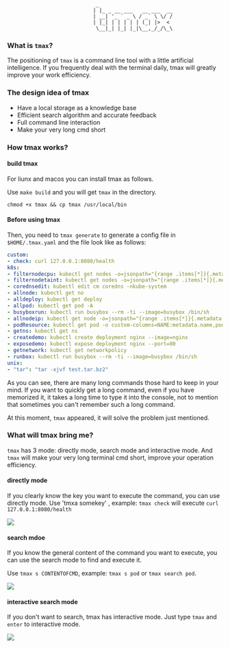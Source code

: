                                  _
                                | |_ _ __ ___   __ ___  __
                                | __| '_ ` _ \ / _` \ \/ /
                                | |_| | | | | | (_| |>  <
                                 \__|_| |_| |_|\__,_/_/\_\

### What is `tmax`?

The positioning of `tmax` is a command line tool with a little artificial intelligence. 
If you frequently deal with the terminal daily, tmax will greatly improve your work efficiency.

### The design idea of tmax

- Have a local storage as a knowledge base
- Efficient search algorithm and accurate feedback
- Full command line interaction
- Make your very long cmd short

### How tmax works?

#### build tmax

For liunx and macos you can install tmax as follows.

Use `make build` and you will get `tmax` in the directory.

``
chmod +x tmax && cp tmax /usr/local/bin
``

#### Before using tmax
Then, you need to `tmax generate` to generate a config file in `$HOME/.tmax.yaml` and the file look like as follows:
```yaml
custom:
- check: curl 127.0.0.1:8080/health
k8s:
- filternodecpu: kubectl get nodes -o=jsonpath="{range .items[*]}{.metadata.name}{'\t'}{.status.capacity.cpu}{'\t'}{.status.capacity.memory}{'\n'}{end}"
- filternodetaint: kubectl get nodes -o=jsonpath="{range .items[*]}{.metadata.name}{'\t'}{.spec.taints[*].key}{'\n'}{end}"
- corednsedit: kubectl edit cm coredns -nkube-system
- allnode: kubectl get no
- alldeploy: kubectl get deploy
- allpod: kubectl get pod -A
- busyboxrun: kubectl run busybox --rm -ti --image=busybox /bin/sh
- allnodeip: kubectl get node -o=jsonpath="{range .items[*]}{.metadata.name}{'\t'}{.status.addresses[0].address}{'\n'}{end}"
- podResource: kubectl get pod -o custom-columns=NAME:metadata.name,podIP:status.podIP,hostIp:spec.containers[0].resources
- getns: kubectl get ns
- createdemo: kubectl create deployment nginx --image=nginx
- exposedemo: kubectl expose deployment nginx --port=80
- getnetwork: kubectl get networkpolicy
- runbox: kubectl run busybox --rm -ti --image=busybox /bin/sh
unix:
- "tar": "tar -xjvf test.tar.bz2"

```
As you can see, there are many long commands those hard to keep in your mind. 
If you want to quickly get a long command, even if you have memorized it, it takes a long time to type it into the console, 
not to mention that sometimes you can't remember such a long command.

At this moment, `tmax` appeared, it will solve the problem just mentioned.


### What will tmax bring me?

`tmax` has 3 mode: directly mode, search mode and interactive mode. And `tmax` will make your very long terminal cmd short, improve your operation efficiency.

#### directly mode
If you clearly know the key you want to execute the command, you can use directly mode.
Use 'tmxa somekey' , example: `tmax check` will execute `curl 127.0.0.1:8080/health`

![](https://media.giphy.com/media/RDo2WcJkTC0FKRN90B/giphy.gif)


#### search mdoe

If you know the general content of the command you want to execute, 
you can use the search mode to find and execute it.

Use `tmax s CONTENTOFCMD`, example: `tmax s pod` or `tmax search pod`.

![](https://media.giphy.com/media/35GSDu1daAo1Tnox6w/giphy.gif)

#### interactive search mode
If you don't want to search, tmax has interactive mode.
Just type `tmax` and `enter` to interactive mode.

![](https://media.giphy.com/media/LKvKeVYj3FinUeiwlu/giphy.gif)
